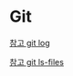 # Git

[참고 git log](https://niklasjang.tistory.com/27)  

[참고 git ls-files](https://runebook.dev/ko/docs/git/git-ls-files)  
